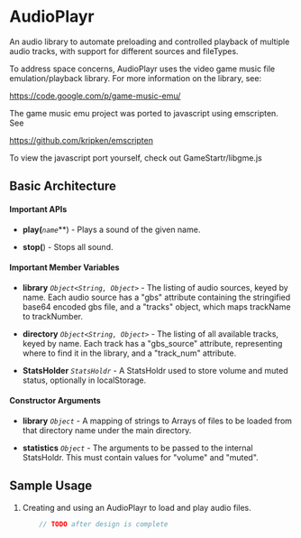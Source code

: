 # AudioPlayr

An audio library to automate preloading and controlled playback of multiple audio 
tracks, with support for different sources and fileTypes. 

To address space concerns, AudioPlayr uses the video game music file 
emulation/playback library. For more information on the library, see:

https://code.google.com/p/game-music-emu/

The game music emu project was ported to javascript using emscripten. See

https://github.com/kripken/emscripten

To view the javascript port yourself, check out GameStartr/libgme.js

## Basic Architecture

#### Important APIs

* **play(***`name`***) - Plays a sound of the given name.

* **stop(**) - Stops all sound.

#### Important Member Variables

* **library** *`Object<String, Object>`* - The listing of audio sources, 
keyed by name. Each audio source has a "gbs" attribute containing the 
stringified base64 encoded gbs file, and a "tracks" object, which maps
trackName to trackNumber.

* **directory** *`Object<String, Object>`* - The listing of all available
tracks, keyed by name. Each track has a "gbs_source" attribute, representing 
where to find it in the library, and a "track_num" attribute. 

* **StatsHolder** *`StatsHoldr`* - A StatsHoldr used to store volume and muted
status, optionally in localStorage.

#### Constructor Arguments

* **library** *`Object`* - A mapping of strings to Arrays of files to be loaded 
from that directory name under the main directory.


* **statistics** *`Object`* - The arguments to be passed to the internal
StatsHoldr. This must contain values for "volume" and "muted".


## Sample Usage

1. Creating and using an AudioPlayr to load and play audio files. 

    ```javascript
        // TODO after design is complete
    ```